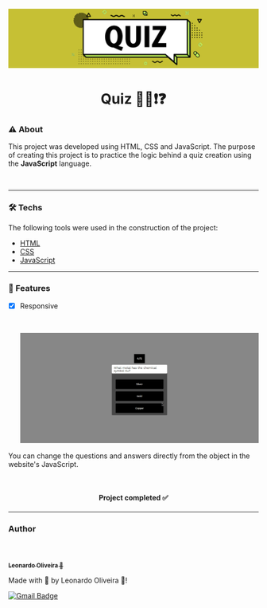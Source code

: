 ![banner](banner-readme.png)

<h1 align="center">Quiz 👩‍💻❗❓</h1>


### ⚠ About 

<p>This project was developed using HTML, CSS and JavaScript. The purpose of creating this project is to practice the logic behind a quiz creation using the <strong>JavaScript</strong> language.</p>

<br>


---
### 🛠 Techs

The following tools were used in the construction of the project:

 - [HTML](https://www.w3schools.com/html/)
 - [CSS](https://www.w3schools.com/css/)
 - [JavaScript](https://www.javascript.com/)

---

### 🌟 Features

- [x] Responsive
  
  <br>

  ![exemple](readme-example.gif)

<p>You can change the questions and answers directly from the object in the website's JavaScript.</p>

<br>
<h4 align="center"> 
	 Project completed ✅
</h4>


---
### Author

<br>

<a href="https://blog.rocketseat.com.br/author/thiago/">
 <img style="border-radius: 50%;" src="https://avatars.githubusercontent.com/u/68858787?s=96&v=4" width="100px;" alt=""/>
 <br />
 <sub><b>Leonardo Oliveira 🚀</b></sub></a> 
 <a href="https://github.com/leonardo7k" title="Rocketseat"></a>

<p>Made with 💜 by Leonardo Oliveira 👋!</p>

[![Gmail Badge](https://img.shields.io/badge/-oleonardo78@gmail.com-c14438?style=flat-square&logo=Gmail&logoColor=white&link=mailto:oleonardo78@gmail.com)](mailto:oleonardo78@gmail.com)
